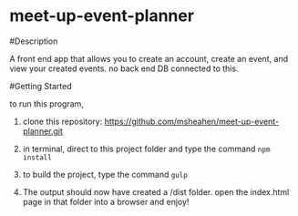# meet-up-event-planner

#Description

A front end app that allows you to create an account, create an event, and view your created events. no back end DB connected to this. 

#Getting Started

to run this program,

1. clone this repository: https://github.com/msheahen/meet-up-event-planner.git

2. in terminal, direct to this project folder and type the command
    ```npm install```

3. to build the project, type the command ```gulp```
4. The output should now have created a /dist folder.  open the index.html page in that folder into a browser and enjoy!
	


